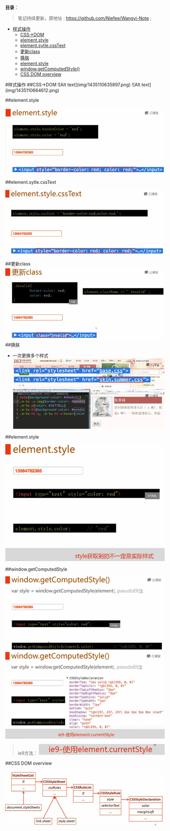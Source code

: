 **目录**：

>笔记持续更新，原地址 : https://github.com/Niefee/Wangyi-Note ;

<ul>
<li><a href="#样式操作">样式操作</a><ul>
<li><a href="#cssdom">CSS→DOM</a></li>
<li><a href="#elementstyle">element.style</a></li>
<li><a href="#elementsytlecsstext">element.sytle.cssText</a></li>
<li><a href="#更新class">更新class</a></li>
<li><a href="#换肤">换肤</a></li>
<li><a href="#elementstyle">element.style</a></li>
<li><a href="#windowgetcomputedstyle">window.getComputedStyle()</a></li>
<li><a href="#css-dom-overview">CSS DOM overview</a></li>
</ul>
</li>
</ul>
#样式操作
##CSS→DOM
![Alt text](img/1435110635897.png)
![Alt text](img/1435110664612.png)

##element.style

![Alt text](img/1435110767012.png)

##element.sytle.cssText

![Alt text](img/1435110863467.png)

##更新class
![Alt text](img/1435110967372.png)
##换肤
 - 一次更换多个样式
![Alt text](img/1435111349859.png)
![Alt text](img/1435111448138.png)

##element.style

![Alt text](img/1435111628341.png)

##window.getComputedStyle

![Alt text](img/1435111724890.png)
![Alt text](img/1435111785875.png)
>ie9方法：
>![Alt text](img/1435111811614.png)

##CSS DOM overview

![Alt text](img/1435111932069.png)
